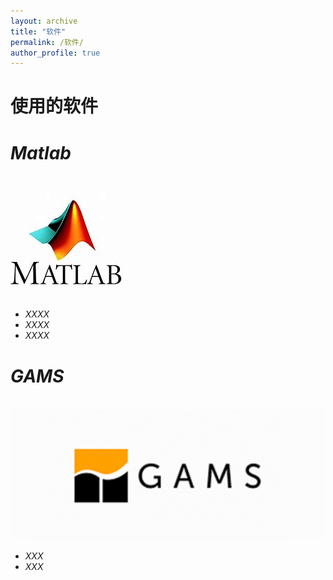 ```yaml
---
layout: archive
title: "软件"
permalink: /软件/
author_profile: true
---
```


 使用的软件
======

<i>Matlab
======
  <br/><img src='/images/OIP.jpg'>
* XXXX
* XXXX
* XXXX

<i>GAMS
======
<br/><img src='/images/123.png'> 
* XXX
* XXX
  


